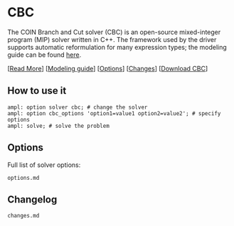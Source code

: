 # CBC

The COIN Branch and Cut solver (CBC) is an open-source mixed-integer program (MIP) solver written in C++.
The framework used by the driver supports automatic reformulation for many expression types; the modeling guide can be
found [here](https://mp.ampl.com/model-guide.html).

[[Read More](https://ampl.com/products/solvers/open-source-solvers/)]
[[Modeling guide](https://mp.ampl.com/model-guide.html)]
[[Options](options.md)]
[[Changes](changes.md)]
[[Download CBC](https://portal.ampl.com/user/ampl/download/cbc)]

## How to use it

```ampl
ampl: option solver cbc; # change the solver
ampl: option cbc_options 'option1=value1 option2=value2'; # specify options
ampl: solve; # solve the problem
```

## Options

Full list of solver options:
```{toctree}
options.md
```

## Changelog

```{toctree}
changes.md
```
